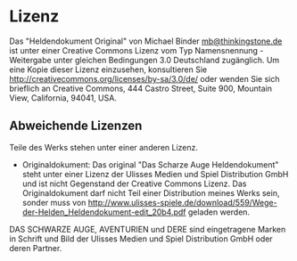 # Lizenz

Das "Heldendokument Original" von Michael Binder <mb@thinkingstone.de> ist unter einer Creative Commons Lizenz vom Typ Namensnennung - Weitergabe unter gleichen Bedingungen 3.0 Deutschland zugänglich. Um eine Kopie dieser Lizenz einzusehen, konsultieren Sie http://creativecommons.org/licenses/by-sa/3.0/de/ oder wenden Sie sich brieflich an Creative Commons, 444 Castro Street, Suite 900, Mountain View, California, 94041, USA.

## Abweichende Lizenzen
Teile des Werks stehen unter einer anderen Lizenz. 

* Originaldokument: Das original "Das Scharze Auge Heldendokument" steht unter einer Lizenz der Ulisses Medien und Spiel Distribution GmbH und ist nicht Gegenstand der Creative Commons Lizenz. Das Originaldokument darf nicht Teil einer Distribution meines Werks sein, sonder muss von http://www.ulisses-spiele.de/download/559/Wege-der-Helden_Heldendokument-edit_20b4.pdf geladen werden.  

DAS SCHWARZE AUGE, AVENTURIEN und DERE sind eingetragene Marken in Schrift und Bild der Ulisses Medien und Spiel Distribution GmbH oder deren Partner.
